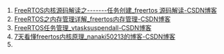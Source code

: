 1. [FreeRTOS内核源码解读之-------任务创建_freertos 源码解读-CSDN博客](https://blog.csdn.net/renqingxin2011/article/details/89030330)
2. [FreeRTOS之内存管理详解_freertos内存管理-CSDN博客](https://blog.csdn.net/renqingxin2011/article/details/90384498)
3. [FreeRTOS任务管理_vtasksuspendall-CSDN博客](https://blog.csdn.net/qq_61672347/article/details/125554394?spm=1001.2014.3001.5502)
4. [7天看懂freertos内核原理_nanaki50213的博客-CSDN博客](https://blog.csdn.net/weixin_48038462/category_12561670.html)
5. 